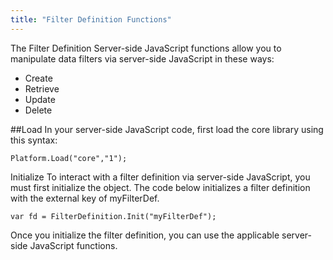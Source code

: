 ```yaml
---
title: "Filter Definition Functions"
---
```


The Filter Definition Server-side JavaScript functions allow you to manipulate data filters via server-side JavaScript in these ways:

* Create
* Retrieve
* Update
* Delete

##Load
In your server-side JavaScript code, first load the core library using this syntax:
```
Platform.Load("core","1");
```

Initialize
To interact with a filter definition via server-side JavaScript, you must first initialize the object. The code below initializes a filter definition with the external key of myFilterDef.
```
var fd = FilterDefinition.Init("myFilterDef");
```
Once you initialize the filter definition, you can use the applicable server-side JavaScript functions.
